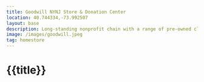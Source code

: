 ```yaml
---
title: Goodwill NYNJ Store & Donation Center
location: 40.744334,-73.992507
layout: base
description: Long-standing nonprofit chain with a range of pre-owned clothing, furniture, housewares & more.
image: /images/goodwill.jpeg
tag: homestore
---
```




# {{title}}
